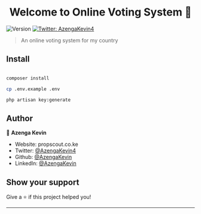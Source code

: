 <h1 align="center">Welcome to Online Voting System 👋</h1>
<p>
  <img alt="Version" src="https://img.shields.io/badge/version-1.0.0-blue.svg?cacheSeconds=2592000" />
  <a href="https://twitter.com/AzengaKevin4" target="_blank">
    <img alt="Twitter: AzengaKevin4" src="https://img.shields.io/twitter/follow/AzengaKevin4.svg?style=social" />
  </a>
</p>

> An online voting system for my country

## Install

```sh

composer install

cp .env.example .env

php artisan key:generate

```

## Author

👤 **Azenga Kevin**

* Website: propscout.co.ke
* Twitter: [@AzengaKevin4](https://twitter.com/AzengaKevin4)
* Github: [@AzengaKevin](https://github.com/AzengaKevin)
* LinkedIn: [@AzengaKevin](https://linkedin.com/in/AzengaKevin)

## Show your support

Give a ⭐️ if this project helped you!

***
